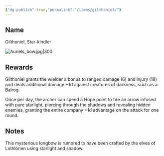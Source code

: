 ```yaml
---
{"dg-publish":true,"permalink":"/items/gilthoniel/"}
---
```


## Name
Gilthoniel, Star-kindler

![Auriels_bow.jpg|300](/img/user/zz_assetts/Auriels_bow.jpg)
## Rewards
Gilthoniel grants the wielder a bonus to ranged damage (6) and injury (18) and deals additional damage +1d against creatures of darkness, such as a Balrog.

Once per day, the archer can spend a Hope point to fire an arrow infused with pure starlight, piercing through the shadows and revealing hidden enemies, granting the entire company +1d advantage on the attack for one round.
## Notes

This mysterious longbow is rumored to have been crafted by the elves of Lothlórien using starlight and shadow. 